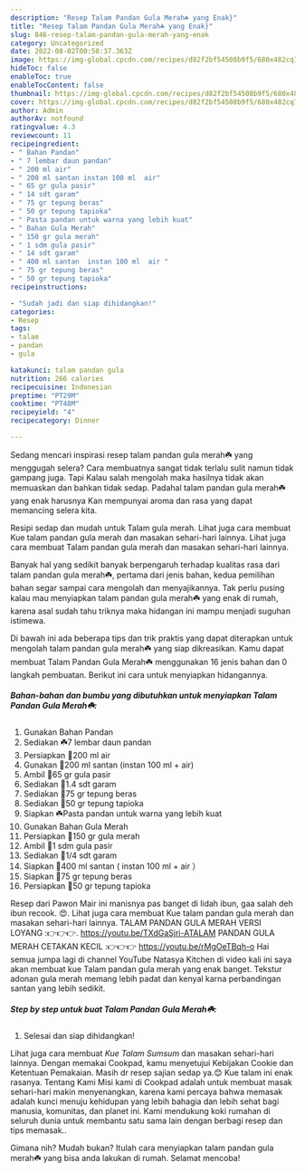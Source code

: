 ```yaml
---
description: "Resep Talam Pandan Gula Merah☘️ yang Enak}"
title: "Resep Talam Pandan Gula Merah☘️ yang Enak}"
slug: 846-resep-talam-pandan-gula-merah-yang-enak
category: Uncategorized
date: 2022-08-02T00:58:37.363Z
image: https://img-global.cpcdn.com/recipes/d82f2bf54508b9f5/680x482cq70/talam-pandan-gula-merah-foto-resep-utama.jpg
hideToc: false
enableToc: true
enableTocContent: false
thumbnail: https://img-global.cpcdn.com/recipes/d82f2bf54508b9f5/680x482cq70/talam-pandan-gula-merah-foto-resep-utama.jpg
cover: https://img-global.cpcdn.com/recipes/d82f2bf54508b9f5/680x482cq70/talam-pandan-gula-merah-foto-resep-utama.jpg
author: Admin
authorAv: notfound
ratingvalue: 4.3
reviewcount: 11
recipeingredient:
- " Bahan Pandan"
- " 7 lembar daun pandan"
- " 200 ml air"
- " 200 ml santan instan 100 ml  air"
- " 65 gr gula pasir"
- " 14 sdt garam"
- " 75 gr tepung beras"
- " 50 gr tepung tapioka"
- " Pasta pandan untuk warna yang lebih kuat"
- " Bahan Gula Merah"
- " 150 gr gula merah"
- " 1 sdm gula pasir"
- " 14 sdt garam"
- " 400 ml santan  instan 100 ml  air "
- " 75 gr tepung beras"
- " 50 gr tepung tapioka"
recipeinstructions:

- "Sudah jadi dan siap dihidangkan!"
categories:
- Resep
tags:
- talam
- pandan
- gula

katakunci: talam pandan gula 
nutrition: 266 calories
recipecuisine: Indonesian
preptime: "PT29M"
cooktime: "PT48M"
recipeyield: "4"
recipecategory: Dinner

---
```



Sedang mencari inspirasi resep talam pandan gula merah☘️ yang menggugah selera? Cara membuatnya sangat tidak terlalu sulit namun tidak gampang juga. Tapi Kalau salah mengolah maka hasilnya tidak akan memuaskan dan bahkan tidak sedap. Padahal talam pandan gula merah☘️ yang enak harusnya Kan mempunyai aroma dan rasa yang dapat memancing selera kita.


Resipi sedap dan mudah untuk Talam gula merah. Lihat juga cara membuat Kue talam pandan gula merah dan masakan sehari-hari lainnya. Lihat juga cara membuat Talam pandan gula merah dan masakan sehari-hari lainnya.

Banyak hal yang sedikit banyak berpengaruh terhadap kualitas rasa dari talam pandan gula merah☘️, pertama dari jenis bahan, kedua pemilihan bahan segar sampai cara mengolah dan menyajikannya. Tak perlu pusing kalau mau menyiapkan talam pandan gula merah☘️ yang enak di rumah, karena asal sudah tahu triknya maka hidangan ini mampu menjadi suguhan istimewa.


Di bawah ini ada beberapa tips dan trik praktis yang dapat diterapkan untuk mengolah talam pandan gula merah☘️ yang siap dikreasikan. Kamu dapat membuat Talam Pandan Gula Merah☘️ menggunakan 16 jenis bahan dan 0 langkah pembuatan. Berikut ini cara untuk menyiapkan hidangannya.

<!--inarticleads1-->

##### Bahan-bahan dan bumbu yang dibutuhkan untuk menyiapkan Talam Pandan Gula Merah☘️:

1. Gunakan  Bahan Pandan
1. Sediakan  ☘️7 lembar daun pandan
1. Persiapkan  🥤200 ml air
1. Gunakan  🥥200 ml santan (instan 100 ml + air)
1. Ambil  🍭65 gr gula pasir
1. Sediakan  🧂1.4 sdt garam
1. Sediakan  🌾75 gr tepung beras
1. Sediakan  🌽50 gr tepung tapioka
1. Siapkan  ☘️Pasta pandan untuk warna yang lebih kuat
1. Gunakan  Bahan Gula Merah
1. Persiapkan  🍭150 gr gula merah
1. Ambil  🍭1 sdm gula pasir
1. Sediakan  🧂1/4 sdt garam
1. Siapkan  🥥400 ml santan ( instan 100 ml + air ）
1. Siapkan  🌾75 gr tepung beras
1. Persiapkan  🌽50 gr tepung tapioka


Resep dari Pawon Mair ini manisnya pas banget di lidah ibun, gaa salah deh ibun recook. 😍. Lihat juga cara membuat Kue talam pandan gula merah dan masakan sehari-hari lainnya. TALAM PANDAN GULA MERAH VERSI LOYANG :👉👉👉. https://youtu.be/TXdGaSjri-ATALAM PANDAN GULA MERAH CETAKAN KECIL :👉👉👉 https://youtu.be/rMgOeTBqh-o Hai semua jumpa lagi di channel YouTube Natasya Kitchen di video kali ini saya akan membuat kue Talam pandan gula merah yang enak banget. Tekstur adonan gula merah memang lebih padat dan kenyal karna perbandingan santan yang lebih sedikit. 

<!--inarticleads2-->

##### Step by step untuk buat Talam Pandan Gula Merah☘️:


1. Selesai dan siap dihidangkan!

Lihat juga cara membuat *Kue Talam Sumsum* dan masakan sehari-hari lainnya. Dengan memakai Cookpad, kamu menyetujui Kebijakan Cookie dan Ketentuan Pemakaian. Masih dr resep sajian sedap ya.😊 Kue talam ini enak rasanya. Tentang Kami Misi kami di Cookpad adalah untuk membuat masak sehari-hari makin menyenangkan, karena kami percaya bahwa memasak adalah kunci menuju kehidupan yang lebih bahagia dan lebih sehat bagi manusia, komunitas, dan planet ini. Kami mendukung koki rumahan di seluruh dunia untuk membantu satu sama lain dengan berbagi resep dan tips memasak.. 

Gimana nih? Mudah bukan? Itulah cara menyiapkan talam pandan gula merah☘️ yang bisa anda lakukan di rumah. Selamat mencoba!
